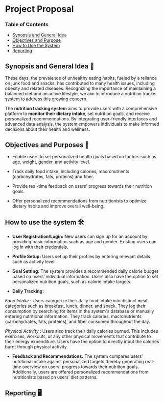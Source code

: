 # Project Proposal

### Table of Contents

- [Synopsis and General Idea](#-synopsis-and-general-idea)
- [Objectives and Purpose](#-objectives-and-purpose)
- [How to Use the System](#-how-to-use-the-system)
- [Reporting](#-reporting)



## Synopsis and General Idea 📖

These days, the prevalence of unhealthy eating habits, fueled by a reliance on junk food and snacks, has contributed to many health issues, including obesity and related diseases. Recognizing the importance of maintaining a balanced diet and an active lifestyle, we aim to introduce a nutrition tracker system to address this growing concern.

The **nutrition tracking system** aims to provide users with a comprehensive platform to **monitor their dietary intake**, set nutrition goals, and receive personalized recommendations. By integrating user-friendly interfaces and advanced data analysis, the system empowers individuals to make informed decisions about their health and wellness.

## Objectives and Purposes 🎯
- Enable users to set personalized health goals based on factors such as age, weight, gender, and activity level.

- Track daily food intake, including calories, macronutrients (carbohydrates, fats, proteins) and fiber.

- Provide real-time feedback on users' progress towards their nutrition goals.

- Offer personalized recommendations from nutritionists to optimize dietary habits and improve overall well-being.



## How to use the system 🛠️
- **User Registration/Login:** New users can sign up for an account by providing basic information such as age and gender. Existing users can log in with their credentials.

- **Profile Setup:** Users set up their profiles by entering relevant details such as activity level. 

- **Goal Setting:** The system provides a recommended daily calorie budget based on users’ individual information. Users also have the option to set personalized nutrition goals, such as calorie intake   targets. 

- **Daily Tracking:**
  
*Food Intake*       : Users categorize their daily food intake into distinct meal categories such as breakfast, lunch, dinner, and snack. They log their consumption by searching for items in the system's database or manually entering nutritional information. They track calories, macronutrients (carbohydrates, fats, proteins), and fiber consumed throughout the day.

*Physical Activity* : Users also track their daily calories burned. This includes exercises, workouts, or any other physical movements that contribute to their energy expenditure. Users have the option to directly input the calories burnt through physical activity.


- **Feedback and Recommendations:** The system compares users’ nutritional intake against personalized targets thereby generating real-time overview on users' progress towards their nutrition goals. Additionally, users are offered personalized recommendations from nutritionists based on users’ diet patterns.


## Reporting 🖥️
